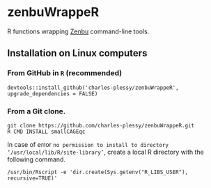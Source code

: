 zenbuWrappeR
============

R functions wrapping [Zenbu][] command-line tools.

[Zenbu]: http://fantom.gsc.riken.jp/zenbu


Installation on Linux computers
-------------------------------

### From GitHub in `R` (recommended)

```
devtools::install_github('charles-plessy/zenbuWrappeR', upgrade_dependencies = FALSE)
```

### From a Git clone.

```
git clone https://github.com/charles-plessy/zenbuWrappeR.git
R CMD INSTALL smallCAGEqc
```

In case of error `no permission to install to directory
‘/usr/local/lib/R/site-library’`, create a local R directory with the following
command.

```
/usr/bin/Rscript -e 'dir.create(Sys.getenv("R_LIBS_USER"), recursive=TRUE)'
```
